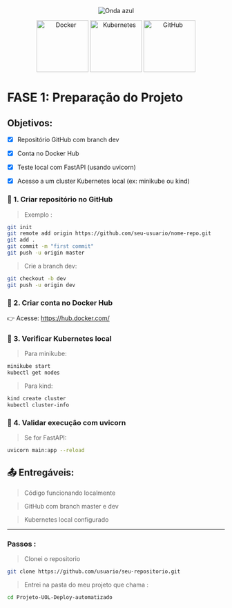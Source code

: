 <p align="center">
  <img src="https://capsule-render.vercel.app/api?type=waving&color=0000FF&height=120&section=header" alt="Onda azul" />
</p>

<p align="center">
  <img src="https://cdn.jsdelivr.net/gh/devicons/devicon/icons/docker/docker-original.svg" alt="Docker" width="120" height="120" />
  <img src="https://cdn.jsdelivr.net/gh/devicons/devicon/icons/kubernetes/kubernetes-plain.svg" alt="Kubernetes" width="120" height="120" />
  <img src="https://img.icons8.com/?size=100&id=3tC9EQumUAuq&format=png&color=228BE6" alt="GitHub" width="120" height="120" />
</p>


# FASE 1: Preparação do Projeto
## Objetivos:
- [x] Repositório GitHub com branch dev

- [x] Conta no Docker Hub

- [x] Teste local com FastAPI (usando uvicorn)

- [x] Acesso a um cluster Kubernetes local (ex: minikube ou kind)

### 📌 1. Criar repositório no GitHub
> Exemplo :

```bash
git init
git remote add origin https://github.com/seu-usuario/nome-repo.git
git add .
git commit -m "first commit"
git push -u origin master
```
> Crie a branch dev:

```bash
git checkout -b dev
git push -u origin dev
```


### 📌 2. Criar conta no Docker Hub

👉 Acesse: https://hub.docker.com/

### 📌 3. Verificar Kubernetes local
 > Para minikube:

```bash
minikube start
kubectl get nodes
```
 > Para kind:
```bash
kind create cluster
kubectl cluster-info
```

### 📌 4. Validar execução com uvicorn
> Se for FastAPI:
```bash
uvicorn main:app --reload
```

## 📤 Entregáveis:
> Código funcionando localmente

> GitHub com branch master e dev

> Kubernetes local configurado

---
### Passos :
> Clonei o repositorio

```bash 
git clone https://github.com/usuario/seu-repositorio.git

```
> Entrei na pasta do meu projeto que chama :
```bash
cd Projeto-UOL-Deploy-automatizado

```

